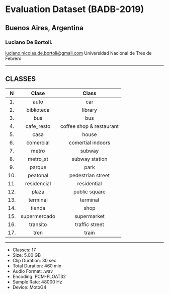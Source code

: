 # Evaluation Dataset (BADB-2019)
## Buenos Aires, Argentina 
### Luciano De Bortoli.
luciano.nicolas.de.bortoli@gmail.com
Universidad Nacional de Tres de Febrero

* * *

## CLASSES
N | Clase | Class
| :---: |:---:| :---: |
1. | auto | car
2. | biblioteca | library
3. | bus  | bus
4. | cafe_resto  | coffee shop & restaurant
5. | casa  | house
6. | comercial  | comertial indoors
7. | metro  | subway
8. | metro_st  | subway station
9. | parque  | park
10. | peatonal  | pedestrian street
11. | residencial  |  residential
12. | plaza  | public square
13. | terminal  | terminal
14. | tienda  | shop
15. | supermercado  |  supermarket
16. | transito | traffic street
17. | tren | train

* * *

* Classes:          17
* Size:             5.00 GB
* Clip Duration:    30 sec
* Total Duration:   460 min
* Audio Format:     .wav
* Encoding:         PCM-FLOAT32
* Sample Rate:      48000 Hz
* Device:           MotoG4
